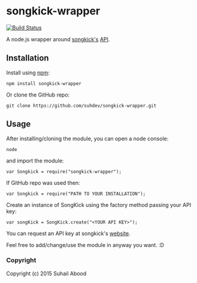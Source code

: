 # songkick-wrapper

[![Build Status](https://travis-ci.org/suhdev/songkick-wrapper.svg?branch=master)](https://travis-ci.org/suhdev/songkick-wrapper)

A node.js wrapper around [songkick's](http://www.songkick.com) [API](http://www.songkick.com/developer).

## Installation

Install using [npm](https://npmjs.org):

    npm install songkick-wrapper

Or clone the GitHub repo:

    git clone https://github.com/suhdev/songkick-wrapper.git

## Usage

After installing/cloning the module, you can open a node console:

    node

and import the module:

    var Songkick = require("songkick-wrapper");

If GitHub repo was used then: 

    var Songkick = require("PATH TO YOUR INSTALLATION");

Create an instance of SongKick using the factory method passing your API key:

    var songKick = SongKick.create("<YOUR API KEY>");

You can request an API key at songkick's [website](http://www.songkick.com/api_key_requests/new).

Feel free to add/change/use the module in anyway you want. :D

### Copyright
Copyright (c) 2015 Suhail Abood